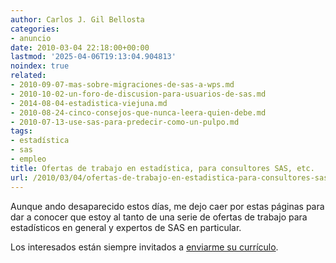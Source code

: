 ```yaml
---
author: Carlos J. Gil Bellosta
categories:
- anuncio
date: 2010-03-04 22:18:00+00:00
lastmod: '2025-04-06T19:13:04.904813'
noindex: true
related:
- 2010-09-07-mas-sobre-migraciones-de-sas-a-wps.md
- 2010-10-02-un-foro-de-discusion-para-usuarios-de-sas.md
- 2014-08-04-estadistica-viejuna.md
- 2010-08-24-cinco-consejos-que-nunca-leera-quien-debe.md
- 2010-07-13-use-sas-para-predecir-como-un-pulpo.md
tags:
- estadística
- sas
- empleo
title: Ofertas de trabajo en estadística, para consultores SAS, etc.
url: /2010/03/04/ofertas-de-trabajo-en-estadistica-para-consultores-sas-etc/
---
```


Aunque ando desaparecido estos días, me dejo caer por estas páginas para dar a conocer que estoy al tanto de una serie de ofertas de trabajo para estadísticos en general y expertos de SAS en particular.

Los interesados están siempre invitados a [enviarme su currículo](http://www.datanalytics.com/contacto.html).